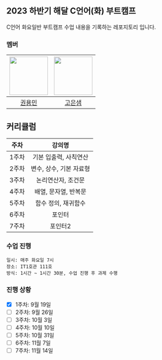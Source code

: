 ## 2023 하반기 해달 C언어(화) 부트캠프

C언어 화요일반 부트캠프 수업 내용을 기록하는 레포지토리 입니다.

### 멤버

| <img src="https://github.com/rnjs5540.png" width="100px"> | <img src="https://github.com/Koeunsaem.png" width="100px"> |
| :-------------------------------------------------------: | :-------------------------------------------------------: |
|           [권용민](https://github.com/rnjs5540)           |           [고은샘](https://github.com/Koeunsaem)           |

## 커리큘럼

| 주차  |     강의명     |
| :---: | :------------: |
| 1주차 | 기본 입출력, 사칙연산 |
| 2주차 | 변수, 상수, 기본 자료형 |
| 3주차 | 논리연산자, 조건문 |
| 4주차 | 배열, 문자열, 반복문 |
| 5주차 | 함수 정의, 재귀함수 |
| 6주차 | 포인터 |
| 7주차 | 포인터2 |

### 수업 진행

```
일시: 매주 화요일 7시
장소: IT1호관 111호
방식: 1시간 ~ 1시간 30분, 수업 진행 후 과제 수행
```

### 진행 상황

-   [x] 1주차: 9월 19일
-   [ ] 2주차: 9월 26일
-   [ ] 3주차: 10월 3일
-   [ ] 4주차: 10월 10일
-   [ ] 5주차: 10월 31일
-   [ ] 6주차: 11월 7일
-   [ ] 7주차: 11월 14일
